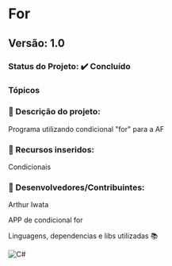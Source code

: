 # For
## Versão: 1.0 
### Status do Projeto: ✔️ Concluído 
### Tópicos 
### 🔹 Descrição do projeto:

Programa utilizando condicional "for" para a AF

### 🔹 Recursos inseridos:

Condicionais 

### 🔹 Desenvolvedores/Contribuintes:

Arthur Iwata

APP de condicional for

Linguagens, dependencias e libs utilizadas 📚

![C#](https://img.shields.io/badge/C%23-239120?style=for-the-badge&logo=c-sharp&logoColor=white) 
